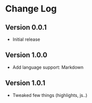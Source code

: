 # Change Log

## Version 0.0.1

- Initial release

## Version 1.0.0

- Add language support: Markdown

## Version 1.0.1

- Tweaked few things (highlights, js..)